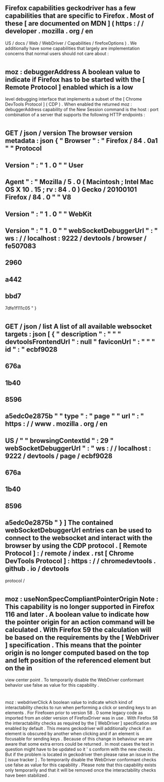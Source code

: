 #
Firefox
capabilities
geckodriver
has
a
few
capabilities
that
are
specific
to
Firefox
.
Most
of
these
[
are
documented
on
MDN
]
(
https
:
/
/
developer
.
mozilla
.
org
/
en
-
US
/
docs
/
Web
/
WebDriver
/
Capabilities
/
firefoxOptions
)
.
We
additionally
have
some
capabilities
that
largely
are
implementation
concerns
that
normal
users
should
not
care
about
:
#
#
moz
:
debuggerAddress
A
boolean
value
to
indicate
if
Firefox
has
to
be
started
with
the
[
Remote
Protocol
]
enabled
which
is
a
low
-
level
debugging
interface
that
implements
a
subset
of
the
[
Chrome
DevTools
Protocol
]
(
CDP
)
.
When
enabled
the
returned
moz
:
debuggerAddress
capability
of
the
New
Session
command
is
the
host
:
port
combination
of
a
server
that
supports
the
following
HTTP
endpoints
:
#
#
#
GET
/
json
/
version
The
browser
version
metadata
:
json
{
"
Browser
"
:
"
Firefox
/
84
.
0a1
"
"
Protocol
-
Version
"
:
"
1
.
0
"
"
User
-
Agent
"
:
"
Mozilla
/
5
.
0
(
Macintosh
;
Intel
Mac
OS
X
10
.
15
;
rv
:
84
.
0
)
Gecko
/
20100101
Firefox
/
84
.
0
"
"
V8
-
Version
"
:
"
1
.
0
"
"
WebKit
-
Version
"
:
"
1
.
0
"
"
webSocketDebuggerUrl
"
:
"
ws
:
/
/
localhost
:
9222
/
devtools
/
browser
/
fe507083
-
2960
-
a442
-
bbd7
-
7dfe1f111c05
"
}
#
#
#
GET
/
json
/
list
A
list
of
all
available
websocket
targets
:
json
[
{
"
description
"
:
"
"
"
devtoolsFrontendUrl
"
:
null
"
faviconUrl
"
:
"
"
"
id
"
:
"
ecbf9028
-
676a
-
1b40
-
8596
-
a5edc0e2875b
"
"
type
"
:
"
page
"
"
url
"
:
"
https
:
/
/
www
.
mozilla
.
org
/
en
-
US
/
"
"
browsingContextId
"
:
29
"
webSocketDebuggerUrl
"
:
"
ws
:
/
/
localhost
:
9222
/
devtools
/
page
/
ecbf9028
-
676a
-
1b40
-
8596
-
a5edc0e2875b
"
}
]
The
contained
webSocketDebuggerUrl
entries
can
be
used
to
connect
to
the
websocket
and
interact
with
the
browser
by
using
the
CDP
protocol
.
[
Remote
Protocol
]
:
/
remote
/
index
.
rst
[
Chrome
DevTools
Protocol
]
:
https
:
/
/
chromedevtools
.
github
.
io
/
devtools
-
protocol
/
#
#
moz
:
useNonSpecCompliantPointerOrigin
Note
:
This
capability
is
no
longer
supported
in
Firefox
116
and
later
.
A
boolean
value
to
indicate
how
the
pointer
origin
for
an
action
command
will
be
calculated
.
With
Firefox
59
the
calculation
will
be
based
on
the
requirements
by
the
[
WebDriver
]
specification
.
This
means
that
the
pointer
origin
is
no
longer
computed
based
on
the
top
and
left
position
of
the
referenced
element
but
on
the
in
-
view
center
point
.
To
temporarily
disable
the
WebDriver
conformant
behavior
use
false
as
value
for
this
capability
.
#
#
moz
:
webdriverClick
A
boolean
value
to
indicate
which
kind
of
interactability
checks
to
run
when
performing
a
click
or
sending
keys
to
an
elements
.
For
Firefoxen
prior
to
version
58
.
0
some
legacy
code
as
imported
from
an
older
version
of
FirefoxDriver
was
in
use
.
With
Firefox
58
the
interactability
checks
as
required
by
the
[
WebDriver
]
specification
are
enabled
by
default
.
This
means
geckodriver
will
additionally
check
if
an
element
is
obscured
by
another
when
clicking
and
if
an
element
is
focusable
for
sending
keys
.
Because
of
this
change
in
behaviour
we
are
aware
that
some
extra
errors
could
be
returned
.
In
most
cases
the
test
in
question
might
have
to
be
updated
so
it
'
s
conform
with
the
new
checks
.
But
if
the
problem
is
located
in
geckodriver
then
please
raise
an
issue
in
the
[
issue
tracker
]
.
To
temporarily
disable
the
WebDriver
conformant
checks
use
false
as
value
for
this
capability
.
Please
note
that
this
capability
exists
only
temporarily
and
that
it
will
be
removed
once
the
interactability
checks
have
been
stabilized
.
